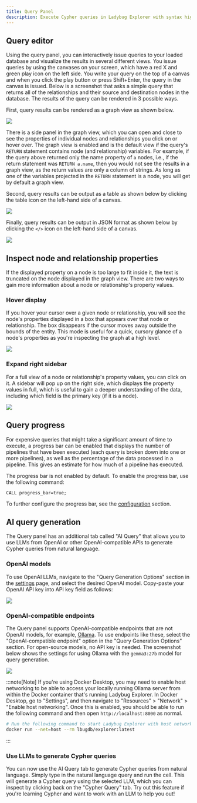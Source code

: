 ```yaml
---
title: Query Panel
description: Execute Cypher queries in Ladybug Explorer with syntax highlighting, autocomplete, and result visualization options.
---
```


## Query editor

Using the query panel, you can interactively issue queries to your loaded database
and visualize the results in several different views. You issue queries by using
the canvases on your screen, which have a red X and green play icon on the left side.
You write your query on the top of a canvas and when you click the play button or press Shift+Enter,
the query in the canvas is issued.
Below is a screenshot that asks a simple query that returns all of the relationships
and their source and destination nodes in the database. The results of the query can
be rendered in 3 possible ways.

First, query results can be rendered as a graph view as shown below.

<img src="/img/visualization/query-result-graph-view.png" />

There is a side panel in the graph view, which you can open and close to see the properties of
individual nodes and relationships you click on or hover over. The graph view is enabled
and is the default view if the query's `RETURN` statement contains node (and relationship) variables.
For example, if the query above returned only the name property of `a` nodes, i.e.,
if the return statement was `RETURN a.name`, then you would not see the results in a graph view,
as the return values are only a column of strings. As long as one of the variables projected
in the `RETURN` statement is a node, you will get by default a graph view.

Second, query results can be output as a table as shown below by clicking the table icon on the left-hand
side of a canvas.

<img src="/img/visualization/query-result-table-view.png" />

Finally, query results can be output in JSON format as shown below by clicking the `</>` icon on the
left-hand side of a canvas.

<img src="/img/visualization/query-result-json-view.png" />

## Inspect node and relationship properties

If the displayed property on a node is too large to fit inside it, the text is truncated on the node
displayed in the graph view. There are two ways to gain more information about a node or relationship's
property values.

### Hover display

If you hover your cursor over a given node or relationship, you will see the node's properties displayed
in a box that appears over that node or relationship. The box disappears if the cursor moves away outside
the bounds of the entity. This mode is useful for a quick, cursory glance of a node's properties as
you're inspecting the graph at a high level.

<img src="/img/visualization/expand-hover-view.png" />

### Expand right sidebar

For a full view of a node or relationship's property values, you can click on it. A sidebar will pop up on
the right side, which displays the property values in full, which is useful to gain a deeper understanding
of the data, including which field is the primary key (if it is a node).

<img src="/img/visualization/expand-sidebar.png" />

## Query progress

For expensive queries that might take a significant amount of time to execute, a progress bar can be enabled that displays
the number of pipelines that have been executed (each query is broken down into one or more pipelines), 
as well as the percentage of the data processed in a pipeline. This gives an estimate for how much of a pipeline
has executed.

The progress bar is not enabled by default. To enable the progress bar, use the following command:

```cypher
CALL progress_bar=true;
```

To further configure the progress bar, see the [configuration](/cypher/configuration) section.

## AI query generation

The Query panel has an additional tab called "AI Query" that allows you to use LLMs from OpenAI or other OpenAI-compatible
APIs to generate Cypher queries from natural language.

### OpenAI models

To use OpenAI LLMs, navigate to the "Query Generation Options" section in the [settings](/visualization/lbug-explorer/settings-panel) page,
and select the desired OpenAI model. Copy-paste your OpenAI API key into API key field as follows:

<img src="/img/visualization/ai-query-2.png" />

### OpenAI-compatible endpoints

The Query panel supports OpenAI-compatible endpoints that are not OpenAI models, for example, [Ollama](https://ollama.com/).
To use endpoints like these, select the "OpenAI-compatible endpoint" option in the "Query Generation Options" section.
For open-source models, no API key is needed. The screenshot below shows the settings for using Ollama with the `gemma3:27b` model
for query generation.

<img src="/img/visualization/ai-query-1.png" />

:::note[Note]
If you're using Docker Desktop, you may need to enable host networking to be able to access your locally running Ollama server
from within the Docker container that's running Ladybug Explorer. In Docker Desktop, go to "Settings", and then navigate to "Resources" > "Network" > "Enable host networking".
Once this is enabled, you should be able to run the following command and then open `http://localhost:8000` as normal.
```bash
# Run the following command to start Ladybug Explorer with host networking enabled
docker run --net=host --rm lbugdb/explorer:latest
```
:::

### Use LLMs to generate Cypher queries

You can now use the AI Query tab to generate Cypher queries from natural language. Simply type in the natural language query and
run the cell. This will generate a Cypher query using the selected LLM, which you can inspect by clicking back on the "Cypher Query" tab.
Try out this feature if you're learning Cypher and want to work with an LLM to help you out!
